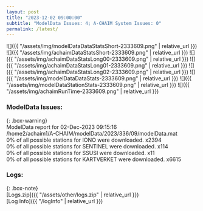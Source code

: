 ```yaml
---
layout: post
title: "2023-12-02 09:00:00"
subtitle: "ModelData Issues: 4; A-CHAIM System Issues: 0"
permalink: /latest/
---
```


![]({{ "/assets/img/modelDataDataStatsShort-2333609.png" | relative_url }})
![]({{ "/assets/img/achaimDataStatsShort-2333609.png" | relative_url }})
![]({{ "/assets/img/achaimDataStatsLong00-2333609.png" | relative_url }})
![]({{ "/assets/img/achaimDataStatsLong01-2333609.png" | relative_url }})
![]({{ "/assets/img/achaimDataStatsLong02-2333609.png" | relative_url }})
![]({{ "/assets/img/modelDataDataStats-2333609.png" | relative_url }})
![]({{ "/assets/img/modelDataStationStats-2333609.png" | relative_url }})
![]({{ "/assets/img/achaimRunTime-2333609.png" | relative_url }})


### ModelData Issues:  
  
{: .box-warning}  
 ModelData report for 02-Dec-2023 09:15:16   
 /home2/achaim1/A-CHAIM/modelData/2023/336/09/modelData.mat   
 0% of all possible stations for IONO were downloaded. x2394   
 0% of all possible stations for SENTINEL were downloaded. x114   
 0% of all possible stations for SSUSI were downloaded. x11   
 0% of all possible stations for KARTVERKET were downloaded. x6615   
  


### Logs:  
  
{: .box-note}  
[Logs.zip]({{ "/assets/other/logs.zip" | relative_url }})  
[Log Info]({{ "/logInfo" | relative_url }})  
